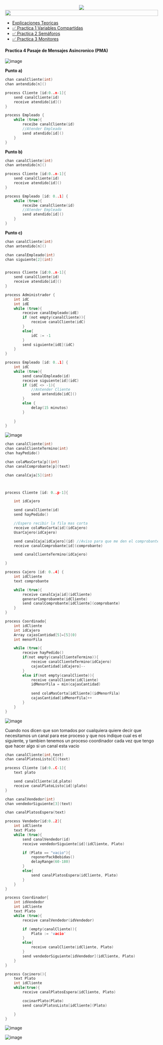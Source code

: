 

<div align="center"> 

<img src="https://readme-typing-svg.demolab.com?font=Fira+Code&size=30&duration=1200&pause=1000&color=F78E23&center=true&width=435&lines=Programación Concurrente"/>

</div>


<img src= 'https://i.gifer.com/origin/8c/8cd3f1898255c045143e1da97fbabf10_w200.gif' height="20" width="100%">



- [Explicaciones Teoricas](https://youtube.com/playlist?list=PLH8A0IjFldaGLATsgRdmPBtiNcp5KmAHo)
- [✅ Practica 1 Variables Compartidas](https://fabian-martinez-rincon.github.io/Programacion-Concurrente/Documentos/Practica1.html)
- [✅ Practica 2 Semáforos](https://fabian-martinez-rincon.github.io/Programacion-Concurrente/Documentos/Practica2.html)
- [✅ Practica 3 Monitores](https://fabian-martinez-rincon.github.io/Programacion-Concurrente/Documentos/Practica3.html)

#### Practica 4 Pasaje de Mensajes Asincronico (PMA)

![image](https://github.com/Fabian-Martinez-Rincon/Fabian-Martinez-Rincon/assets/55964635/79d4a6a1-2da8-4575-b7b8-7372393c68e0)

**Punto a)**

```c
chan canalCliente(int)
chan antendido[n]()

process Cliente [id:0..n-1]{
    send canalCliente(id)
    receive atendido[id]()
}

process Empleado {
    while (true){
        receibe canalCliente(id)
        //Atender Empleado
        send atendido[id]()
    }
}
```

**Punto b)**

```c
chan canalCliente(int)
chan antendido[n]()

process Cliente [id:0..n-1]{
    send canalCliente(id)
    receive atendido[id]()
}

process Empleado [id: 0..1] {
    while (true){
        receibe canalCliente(id)
        //Atender Empleado
        send atendido[id]()
    }
}
```

**Punto c)**

```c
chan canalCliente(int)
chan antendido[n]()

chan canalEmpleado(int)
chan siguiente[2](int)


process Cliente [id:0..n-1]{
    send canalCliente(id)
    receive atendido[id]()
}

process Administrador {
    int idC
    int idE
    while (true){
        receive canalEmpleado(idE)
        if (not empty(canalCliente)){
            receive canalCliente(idC)
        }
        else{
            idC := -1
        }
        send siguiente[idE](idC)
    }
}

process Empleado [id: 0..1] {
    int idC
    while (true){
        send canalEmpleado(id)
        receive siguiente[id](idC)
        if (idC <> -1){
            //Antender Cliente
            send antendido[idC]()
        }
        else {
            delay(15 minutos)
        }
        
    }
}
```

![image](https://github.com/Fabian-Martinez-Rincon/Fabian-Martinez-Rincon/assets/55964635/980762e9-0f58-42e1-bf11-03bf2bfffbea)


```c
chan canalCliente(int)
chan canalClienteTermino(int)
chan hayPedido()

chan colaMasCorta[p](int)
chan canalComprobante[p](text)

chan canalCaja[5](int)



process Cliente [id: 0..p-1]{

    int idCajero

    send canalCliente(id)
    send hayPedido()

    //Espero recibir la fila mas corta
    receive colaMasCorta[id](idCajero) 
    UsarCajero(idCajero)

    send canalCaja[idCajero](id) //Aviso para que me den el comprobante
    receive canalComprobante[id](comprobante)

    send canalClienteTermino(idCajero)

}

process Cajero [id: 0..4] {
    int idCliente
    text comprobante

    while (true){
        receive canalCaja[id](idCliente)
        generarComprobanmte(idCliente)
        send canalComprobante[idCliente](comprobante)
    }
}

process Coordinado{
    int idCliente
    int idCajero
    Array cajasCantidad[5]=[5](0)
    int menorFila

    while (true){
        receive hayPedido()
        if(not empty(canalClienteTermino)){
            receive canalClienteTermino(idCajero)
            cajasCantidad[idCajero]--
        }
        else if(not empty(canalCliente)){
            receive canalCliente(idCliente)
            idMenorFila = min(cajasCantidad)
            
            send colaMasCorta[idCliente](idMenorFila)
            cajasCantidad[idMenorFila]++
        }
    }
}
```

![image](https://github.com/Fabian-Martinez-Rincon/Fabian-Martinez-Rincon/assets/55964635/d2c0f1b2-ed53-4006-a840-6f9832c47102)

Cuando nos dicen que son tomados por cualquiera quiere decir que necesitamos un canal para ese proceso y que nos indique cual es el siguiente, y tambien tenemos un proceso coordinador cada vez que tengo que hacer algo si un canal esta vacio

```c
chan canalCliente(int,text)
chan canalPlatosListo[C](text)

process Cliente [id:0..C-1]{
    text plato

    send canalCliente(id,plato)
    receive canalPlatoListo[id](plato)
}

chan canalVendedor(int)
chan vendedorSiguiente[3](text)

chan canalPlatosEspera(text)

process Vendedor[id:0..2]{
    int idCliente
    text Plato
    while (true){
        send canalVendedor(id)
        receive vendedorSiguiente[id](idCliente, Plato)

        if (Plato == "vacio"){
            reponerPackBebidas()
            delayRange(60-180)
        }
        else{
            send canalPlatosEspera(idCliente, Plato)
        }
    }
}

process Coordinador{
    int idVendedor
    int idCliente
    text Plato
    while (true){
        receive canalVendedor(idVendedor)

        if (empty(canalCliente)){
            Plato := 'vacio'
        }
        else{
            receive canalCliente(idCliente, Plato)
        }
        send vendedorSiguiente[idVendedor](idCliente, Plato)
    }
}

process Cocinero(){
    text Plato
    int idCliente
    while(true){
        receive canalPlatosEspera(idCliente, Plato)

        cocinarPlato(Plato)
        send canalPlatosListo[idCliente](Plato)

    }
}

```

![image](https://github.com/Fabian-Martinez-Rincon/Fabian-Martinez-Rincon/assets/55964635/c652f033-140d-4089-b978-9dd435494cdd)

![image](https://github.com/Fabian-Martinez-Rincon/Fabian-Martinez-Rincon/assets/55964635/956cf904-ec12-4e4f-8051-d8efbf8fc5fe)